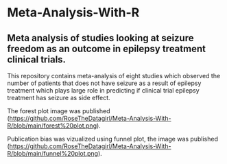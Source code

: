 # Meta-Analysis-With-R

## Meta analysis of studies looking at seizure freedom as an outcome in epilepsy treatment clinical trials.

This repository contains meta-analysis of eight studies which observed the number of patients that does not have seizure as a result of epilepsy treatment which plays large role in predicting if clinical trial epilepsy treatment has seizure as side effect.

The forest plot image was published (https://github.com/RoseTheDatagirl/Meta-Analysis-With-R/blob/main/forest%20plot.png).

Publication bias was vizualized using funnel plot, the image was published (https://github.com/RoseTheDatagirl/Meta-Analysis-With-R/blob/main/funnel%20plot.png).
